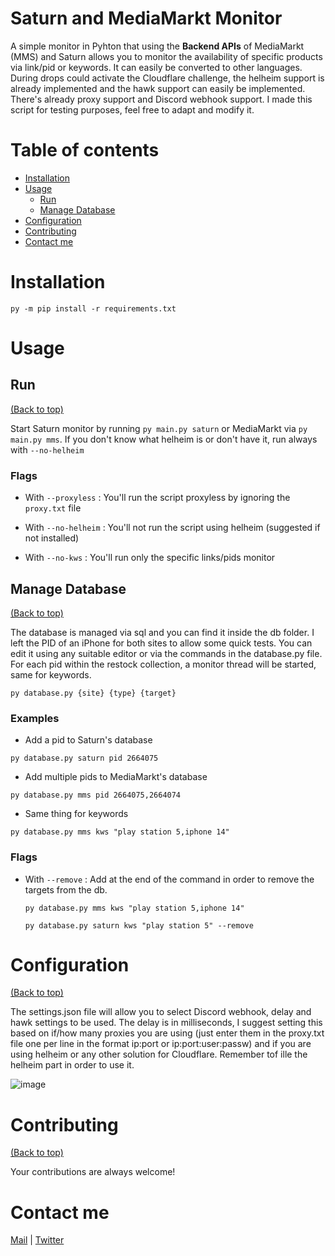 # Saturn and MediaMarkt Monitor

A simple monitor in Pyhton that using the **Backend APIs** of MediaMarkt (MMS) and Saturn allows you to monitor the availability of specific products via link/pid or keywords.
It can easily be converted to other languages. During drops could activate the Cloudflare challenge, the helheim support is already implemented and the hawk support can easily be implemented. 
There's already proxy support and Discord webhook support. 
I made this script for testing purposes, feel free to adapt and modify it.

# Table of contents

- [Installation](#installation)
- [Usage](#usage)
    - [Run](#run)
    - [Manage Database](#manage-database)
- [Configuration](#configuration)
- [Contributing](#contributing)
- [Contact me](#contact-me)

# Installation

```
py -m pip install -r requirements.txt
```

# Usage

## Run

[(Back to top)](#table-of-contents)

Start Saturn monitor by running `py main.py saturn` or MediaMarkt via `py main.py mms`. 
If you don't know what helheim is or don't have it, run always with `--no-helheim`

### Flags

- With `--proxyless` : You'll run the script proxyless by ignoring the `proxy.txt` file

- With `--no-helheim` : You'll not run the script using helheim (suggested if not installed)

- With `--no-kws` : You'll run only the specific links/pids monitor

## Manage Database

[(Back to top)](#table-of-contents)

The database is managed via sql and you can find it inside the db folder. I left the PID of an iPhone for both sites to allow some quick tests. You can edit it using any suitable editor or via the commands in the database.py file.
For each pid within the restock collection, a monitor thread will be started, same for keywords.
```
py database.py {site} {type} {target}
``` 

### Examples

- Add a pid to Saturn's database

```
py database.py saturn pid 2664075
```
- Add multiple pids to MediaMarkt's database
```
py database.py mms pid 2664075,2664074
```
- Same thing for keywords
```
py database.py mms kws "play station 5,iphone 14"
```

### Flags

- With `--remove` : Add at the end of the command in order to remove the targets from the db.
    
    ```
    py database.py mms kws "play station 5,iphone 14"

    py database.py saturn kws "play station 5" --remove
    ```

# Configuration

[(Back to top)](#table-of-contents)

The settings.json file will allow you to select Discord webhook, delay and hawk settings to be used.
The delay is in milliseconds, I suggest setting this based on if/how many proxies you are using (just enter them in the proxy.txt file one per line in the format ip:port or ip:port:user:passw) and if you are using helheim or any other solution for Cloudflare.
Remember tof ille the helheim part in order to use it.

![image](https://i.imgur.com/s8az74n.png)

# Contributing

[(Back to top)](#table-of-contents)

Your contributions are always welcome!

# Contact me

[Mail](mailto:glizzykingdreko@protonmail.com) | [Twitter](https://twitter.com/glizzykingdreko)